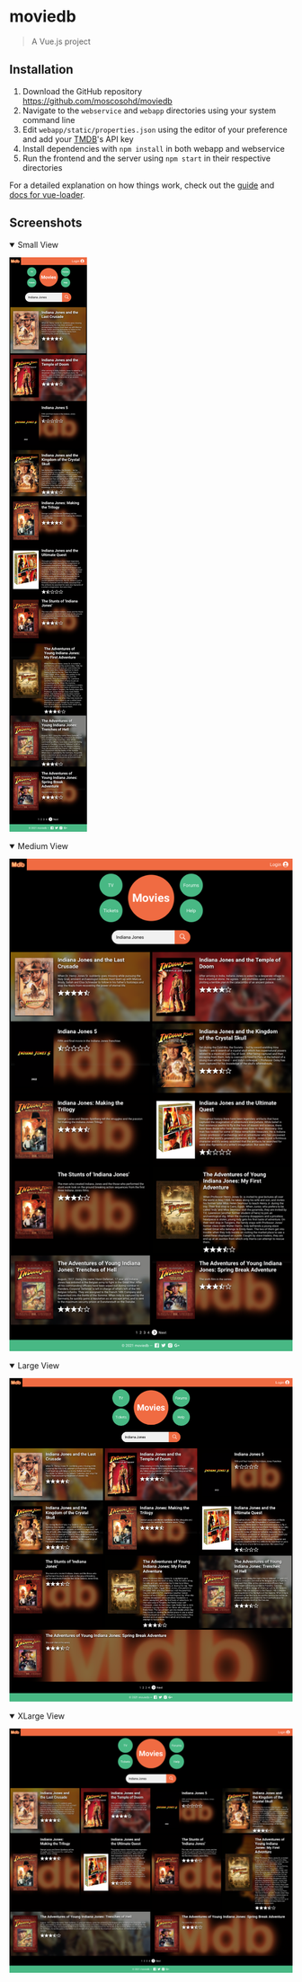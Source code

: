 # moviedb

> A Vue.js project

## Installation

1. Download the GitHub repository https://github.com/moscosohd/moviedb
2. Navigate to the `webservice` and `webapp` directories using your system command line
3. Edit `webapp/static/properties.json` using the editor of your preference and add your [TMDB](https://www.themoviedb.org/)'s API key
4. Install dependencies with `npm install` in both webapp and webservice
5. Run the frontend and the server using `npm start` in their respective directories

For a detailed explanation on how things work, check out the [guide](http://vuejs-templates.github.io/webpack/) and [docs for vue-loader](http://vuejs.github.io/vue-loader).

## Screenshots

<details open>
<summary>Small View</summary>

![Small view](webapp/src/assets/Small.png)

</details>

<details open>
<summary>Medium View</summary>

![Medium view](webapp/src/assets/Medium.png)

</details>

<details open>
<summary>Large View</summary>

![Large view](webapp/src/assets/Large.png)

</details>

<details open>
<summary>XLarge View</summary>

![XLarge view](webapp/src/assets/XLarge.png)
</details>
